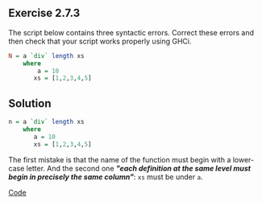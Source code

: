 ## Exercise 2.7.3

The script below contains three syntactic errors. Correct these errors and then
check that your script works properly using GHCi.

```haskell
N = a `div` length xs
    where
        a = 10
       xs = [1,2,3,4,5]
```

## Solution

```haskell
n = a `div` length xs
    where
       a = 10
       xs = [1,2,3,4,5]
```

The first mistake is that the name of the function must begin with a lower-case letter. And the second one ***"each definition at the same level must begin in precisely the same column"***: `xs` must be under `a`.

[Code](../../src/ch-02/2-7.hs)
